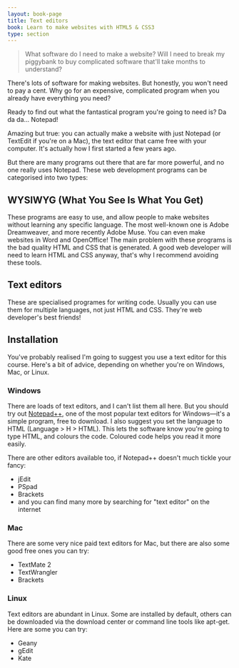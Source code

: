 ```yaml
---
layout: book-page
title: Text editors
book: Learn to make websites with HTML5 & CSS3
type: section
---
```


> What software do I need to make a website? Will I need to break my piggybank to buy complicated software that'll take months to understand?

There's lots of software for making websites. But honestly, you won't need to pay a cent. Why go for an expensive, complicated program when you already have everything you need?

Ready to find out what the fantastical program you're going to need is? Da da da... Notepad!

Amazing but true: you can actually make a website with just Notepad (or TextEdit if you're on a Mac), the text editor that came free with your computer. It's actually how I first started a few years ago.

But there are many programs out there that are far more powerful, and no one really uses Notepad. These web development programs can be categorised into two types:

## WYSIWYG (What You See Is What You Get)
These programs are easy to use, and allow people to make websites without learning any specific language. The most well-known one is Adobe Dreamweaver, and more recently Adobe Muse. You can even make websites in Word and OpenOffice! The main problem with these programs is the bad quality HTML and CSS that is generated. A good web developer will need to learn HTML and CSS anyway, that's why I recommend avoiding these tools.

## Text editors
These are specialised programes for writing code. Usually you can use them for multiple languages, not just HTML and CSS. They're web developer's best friends!

## Installation
You've probably realised I'm going to suggest you use a text editor for this course. Here's a bit of advice, depending on whether you're on Windows, Mac, or Linux.

### Windows
There are loads of text editors, and I can't list them all here. But you should try out [Notepad++](http://notepad-plus-plus.org/fr/), one of the most popular text editors for Windows—it's a simple program, free to download. I also suggest you set the language to HTML (Language > H > HTML). This lets the software know you're going to type HTML, and colours the code. Coloured code helps you read it more easily.

There are other editors available too, if Notepad++ doesn't much tickle your fancy:

- jEdit
- PSpad
- Brackets
- and you can find many more by searching for "text editor" on the internet

### Mac
There are some very nice paid text editors for Mac, but there are also some good free ones you can try:

- TextMate 2
- TextWrangler
- Brackets

### Linux
Text editors are abundant in Linux. Some are installed by default, others can be downloaded via the download center or command line tools like apt-get. Here are some you can try:

- Geany
- gEdit
- Kate

